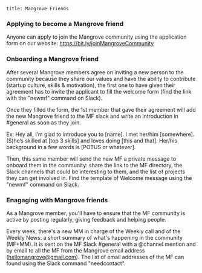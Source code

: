 ```
title: Mangrove Friends
```

### Applying to become a Mangrove friend

Anyone can apply to join the Mangrove community using the application form on our website: https://bit.ly/joinMangroveCommunity

### Onboarding a Mangrove friend

After several Mangrove members agree on inviting a new person to the community because they share our values and have the ability to contribute (startup culture, skills & motivation), the first one to have given their agreement has to invite the applicant to fill the welcome form (find the link with the "newmf" command on Slack).

Once they filled the form, the 1st member that gave their agreement will add the new Mangrove friend to the MF slack and write an introduction in #general as soon as they join.

Ex: Hey all, I’m glad to introduce you to [name]. I met her/him [somewhere]. (S)he’s skilled at [top 3 skills] and loves doing [this and that]. Her/his background in a few words is [POTUS or whatever].

Then, this same member will send the new MF a private message to onboard them in the community: share the link to the MF directory, the Slack channels that could be interesting to them, and the list of projects they can get involved in. Find the template of Welcome message using the "newmf" command on Slack.


### Enagaging with Mangrove friends

As a Mangrove member, you'll have to ensure that the MF community is active by posting regularly, giving feedback and helping people.

Every week, there's a new MM in charge of the Weekly call and of the Weekly News: a short summary of what's happening in the community (MF+MM). It is sent on the MF Slack #general with a @channel mention and by email to all the MF from the Mangrove email address (hellomangrove@gmail.com). The list of email addresses of the MF can found using the Slack command "needcontact".
